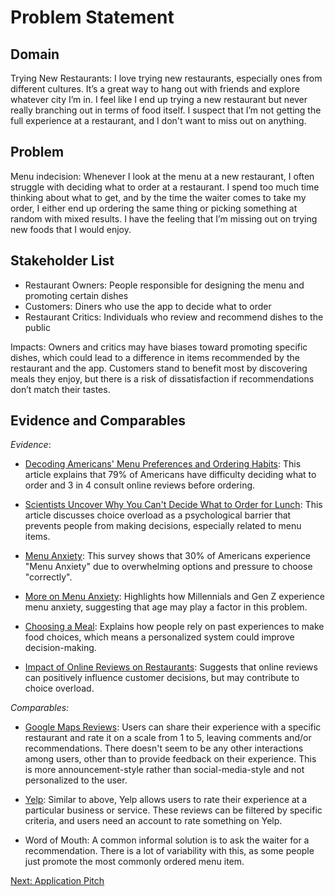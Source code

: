 # Problem Statement

## Domain

Trying New Restaurants: I love trying new restaurants, especially ones from different cultures. It’s a great way to hang out with friends and explore whatever city I’m in. I feel like I end up trying a new restaurant but never really branching out in terms of food itself. I suspect that I’m not getting the full experience at a restaurant, and I don't want to miss out on anything.

## Problem

Menu indecision: Whenever I look at the menu at a new restaurant, I often struggle with deciding what to order at a restaurant. I spend too much time thinking about what to get, and by the time the waiter comes to take my order, I either end up ordering the same thing or picking something at random with mixed results. I have the feeling that I’m missing out on trying new foods that I would enjoy.

## Stakeholder List

- Restaurant Owners: People responsible for designing the menu and promoting certain dishes
- Customers: Diners who use the app to decide what to order
- Restaurant Critics: Individuals who review and recommend dishes to the public

Impacts: Owners and critics may have biases toward promoting specific dishes, which could lead to a difference in items recommended by the restaurant and the app. Customers stand to benefit most by discovering meals they enjoy, but there is a risk of dissatisfaction if recommendations don’t match their tastes.

## Evidence and Comparables

_Evidence_:

- [Decoding Americans' Menu Preferences and Ordering Habits](https://www.usfoods.com/our-services/business-trends/american-menu-choices.html): This article explains that 79% of Americans have difficulty deciding what to order and 3 in 4 consult online reviews before ordering.

- [Scientists Uncover Why You Can't Decide What to Order for Lunch](https://www.caltech.edu/about/news/scientists-uncover-why-you-cant-decide-what-order-lunch-83881): This article discusses choice overload as a psychological barrier that prevents people from making decisions, especially related to menu items.

- [Menu Anxiety](https://www.psychiatrist.com/news/why-30-of-americans-experience-menu-anxiety/#:~:text=A%20poll%20found%20that%20%22menu,struggles%20with%20ordering%20a%20meal.): This survey shows that 30% of Americans experience "Menu Anxiety" due to overwhelming options and pressure to choose "correctly".

- [More on Menu Anxiety](https://finance.yahoo.com/news/86-gen-z-experience-menu-163353427.html?guccounter=1): Highlights how Millennials and Gen Z experience menu anxiety, suggesting that age may play a factor in this problem.

- [Choosing a Meal](https://www.sciencedirect.com/science/article/pii/S0195666324004860#:~:text=The%20type%20of%20restaurant%20can,actions%2C%20planning%2C%20and%20habits.): Explains how people rely on past experiences to make food choices, which means a personalized system could improve decision-making.

- [Impact of Online Reviews on Restaurants](https://get.chownow.com/blog/impact-of-online-reviews-on-restaurants/): Suggests that online reviews can positively influence customer decisions, but may contribute to choice overload.

_Comparables:_

- [Google Maps Reviews](https://support.google.com/maps/answer/6230175?hl=en&co=GENIE.Platform%3DAndroid): Users can share their experience with a specific restaurant and rate it on a scale from 1 to 5, leaving comments and/or recommendations. There doesn't seem to be any other interactions among users, other than to provide feedback on their experience. This is more announcement-style rather than social-media-style and not personalized to the user.

- [Yelp](https://www.yelp.com/): Similar to above, Yelp allows users to rate their experience at a particular business or service. These reviews can be filtered by specific criteria, and users need an account to rate something on Yelp.

- Word of Mouth: A common informal solution is to ask the waiter for a recommendation. There is a lot of variability with this, as some people just promote the most commonly ordered menu item.

[Next: Application Pitch](application_pitch.md)
